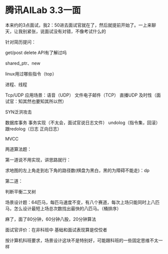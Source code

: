 # 腾讯AILab 3.3一面

本来约的3点面试，我2：50进去面试官就在了，然后就提前开始了。一上来聊天，让我别紧张，说面试没有对错，不像考试什么的

针对简历提问：

get/post delete API有了解过吗

shared_ptr、new

linux用过哪些指令（top）

进程、线程

Tcp/UDP 应用场景：语音（UDP） 文件电子邮件（TCP） 直播UDP 及时性（面试官：知其然也要知其所以然）

SYN泛洪攻击

数据库事务 事务实现（不太会，面试官说日志文件） undolog（指令集，回滚）跟redolog（日志 正向日志）

MVCC

两道算法题：

第一道说不用实现，讲思路就行：

求地图的左上角走到右下角的路径数(棋盘为黑白，黑的为障碍不能走)：dp

第二道：

判断平衡二叉树

场景设计题：64匹马，每匹马速度不变，有八个赛道，每次上场只能同时上八匹马，怎么设计最短上场总次数找出最快的八匹马。（桶排序）

麻了，面了80分钟，60分钟八股，20分钟算法

面试官评价：在非科班中 基础和面试表现算是佼佼者

按计算机科班要求，场景设计这块不是特别好，可能跟科班的一些固定思维不太一样